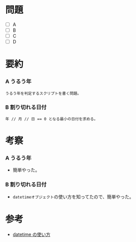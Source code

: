 # 問題
* [ ] A
* [ ] B
* [ ] C
* [ ] D

# 要約
### A うるう年
```text
うるう年を判定するスクリプトを書く問題。
```

### B 割り切れる日付
```text
年 // 月 // 日 == 0 となる最小の日付を求める。
```

# 考察
### A うるう年
- 簡単やった。

### B 割り切れる日付
- `datetimeオブジェクト`の使い方を知ってたので、簡単やった。

# 参考
- [datetime の使い方](https://note.nkmk.me/python-datetime-usage/)

